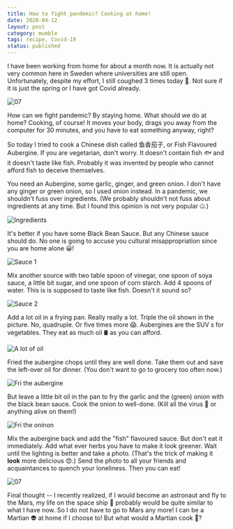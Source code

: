 ```yaml
---
title: How to fight pandemic? Cooking at home!
date: 2020-04-12
layout: post
category: mumble
tags: recipe, Covid-19
status: published
---
```


I have been working from home for about a month now. It is actually not very common here in Sweden
where universities are still open. Unfortunately, despite my effort, I still coughed 3 times today
🤔️. Not sure if it is just the spring or I have got Covid already.

![07]({static}/images/2020-04-12-eggplant/07.jpg)

<!-- END_SUMMARY -->

How can we fight pandemic? By staying home. What should we do at home? Cooking, of course! It moves
your body, drags you away from the computer for 30 minutes, and you have to eat something anyway, right?

So today I tried to cook a Chinese dish called 鱼香茄子, or Fish Flavoured Aubergine. If you are
vegetarian, don't worry. It doesn't contain fish 🐟️ and it doesn't taste like fish. Probably
it was invented by people who cannot afford fish to deceive themselves.

You need an Aubergine,  some garlic, ginger, and green onion. I don't have any ginger or green
onion, so I used onion instead. In a pandemic, we shouldn't fuss over ingredients. (We probably
shouldn't not fuss about ingredients at any time. But I found this opinion is not very popular 🤐️.)

![Ingredients]({static}/images/2020-04-12-eggplant/01.jpg)

It's better if you have some Black Bean Sauce. But any Chinese sauce should do. No one is going to
accuse you cultural misappropriation since you are home alone 😀️!

![Sauce 1]({static}/images/2020-04-12-eggplant/02.jpg)

Mix another source with two table spoon of vinegar, one spoon of soya sauce, a little bit sugar, and
one spoon of corn starch. Add 4 spoons of water. This is is supposed to taste like fish. Doesn't it
sound so?

![Sauce 2]({static}/images/2020-04-12-eggplant/06.jpg)

Add a lot oil in a frying pan. Really really a lot. Triple the oil shown in the picture.  No,
quadruple. Or five times more 😱️.  Aubergines are the SUV s for vegetables. They eat as much oil 🛢️
as you can afford.

![A lot of oil]({static}/images/2020-04-12-eggplant/03.jpg)

Fried the aubergine chops until they are well done. Take them out and save the left-over oil for
dinner. (You don't want to go to grocery too often now.)

![Fri the aubergine]({static}/images/2020-04-12-eggplant/04.jpg)

But leave a little bit oil in the pan to fry the garlic and the (green) onion with the black bean
sauce. Cook the onion to well-done. (Kill all the virus 🐛️ or anything alive on them!)

![Fri the oninon]({static}/images/2020-04-12-eggplant/05.jpg)


Mix the aubergine back and add the "fish" flavoured sauce. But don't eat it immediately.  Add what
ever herbs you have to make it look greener.  Wait until the lighting is better and take a photo.
(That's the trick of making it **look** more delicious 😍️.) Send the photo to all your friends and
acquaintances to quench your loneliness. Then you can eat!

![07]({static}/images/2020-04-12-eggplant/07.jpg)

Final thought -- I recently realized, if I would become an astronaut and fly to the Mars, my life on
the space ship 🚀️ probably would be quite similar to what I have now. So I do not have to go to Mars
any more! I can be a Martian 👽️ at home if I choose to! But what would a Martian cook 🤔️?
